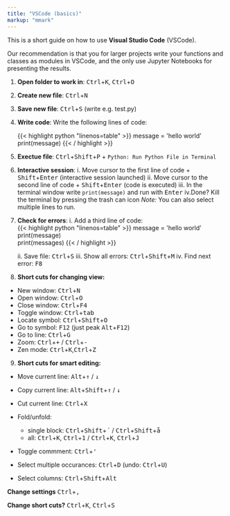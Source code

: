 ```yaml
---
title: "VSCode (basics)"
markup: "mmark"
---
```


This is a short guide on how to use **Visual Studio Code** (VSCode). 

Our recommendation is that you for larger projects write your functions and classes as modules in VSCode, and the only use Jupyter Notebooks for presenting the results.

1. **Open folder to work in**: <kbd>Ctrl</kbd>+<kbd>K</kbd>, <kbd>Ctrl</kbd>+<kbd>O</kbd>
2. **Create new file**: <kbd>Ctrl</kbd>+<kbd>N</kbd>
3. **Save new file**: <kbd>Ctrl</kbd>+<kbd>S</kbd> (write e.g. test.py)
4. **Write code**: Write the following lines of code:

   {{< highlight python "linenos=table" >}}
   message = 'hello world'
   print(message)
   {{< / highlight >}}

5. **Exectue file**: <kbd>Ctrl</kbd>+<kbd>Shift</kbd>+<kbd>P</kbd> + `Python: Run Python File in Terminal`
6. **Interactive session**: 
   i. Move cursor to the first line of code + <kbd>Shift</kbd>+<kbd>Enter</kbd> (interactive session launched)
   ii. Move cursor to the second line of code + <kbd>Shift</kbd>+<kbd>Enter</kbd> (code is executed)
   iii. In the terminal window write `print(message)` and run with <kbd>Enter</kbd>
   iv.Done? Kill the terminal by pressing the trash can icon
   *Note:* You can also select multiple lines to run.
7. **Check for errors**: 
   i.    Add a third line of code:
      <br>
      {{< highlight python "linenos=table" >}}
      message = 'hello world'
      print(message)      
      print(messages) 
      {{< / highlight >}}

   ii.    Save file: <kbd>Ctrl</kbd>+<kbd>S</kbd>
   iii.    Show all errors: <kbd>Ctrl</kbd>+<kbd>Shift</kbd>+<kbd>M</kbd> 
   iv.    Find next error: <kbd>F8</kbd> 
8.  **Short cuts for changing view:**
  
   * New window: <kbd>Ctrl</kbd>+<kbd>N</kbd>
   * Open window: <kbd>Ctrl</kbd>+<kbd>O</kbd>
   * Close window: <kbd>Ctrl</kbd>+<kbd>F4</kbd>
   * Toggle window: <kbd>Ctrl</kbd>+<kbd>tab</kbd>
   * Locate symbol: <kbd>Ctrl</kbd>+<kbd>Shift</kbd>+<kbd>O</kbd>
   * Go to symbol: <kbd>F12</kbd> (just peak <kbd>Alt</kbd>+<kbd>F12</kbd>)
   * Go to line: <kbd>Ctrl</kbd>+<kbd>G</kbd>
   * Zoom: <kbd>Ctrl</kbd>+<kbd>+</kbd> / <kbd>Ctrl</kbd>+<kbd>-</kbd>
   * Zen mode: <kbd>Ctrl</kbd>+<kbd>K</kbd>,<kbd>Ctrl</kbd>+<kbd>Z</kbd> 
  
9.  **Short cuts for smart editing:**

   * Move current line: <kbd>Alt</kbd>+<kbd>&uparrow;</kbd> / <kbd>&downarrow;</kbd>
   * Copy current line: <kbd>Alt</kbd>+<kbd>Shift</kbd>+<kbd>&uparrow;</kbd> / <kbd>&downarrow;</kbd>
   * Cut current line: <kbd>Ctrl</kbd>+<kbd>X</kbd>
   * Fold/unfold:
         
      * single block: <kbd>Ctrl</kbd>+<kbd>Shift</kbd>+<kbd>´</kbd>  / <kbd>Ctrl</kbd>+<kbd>Shift</kbd>+<kbd>å</kbd>
      * all: <kbd>Ctrl</kbd>+<kbd>K</kbd>, <kbd>Ctrl</kbd>+<kbd>1</kbd> / <kbd>Ctrl</kbd>+<kbd>K</kbd>, <kbd>Ctrl</kbd>+<kbd>J</kbd>
         
   * Toggle commment: <kbd>Ctrl</kbd>+<kbd>'</kbd> 
   * Select multiple occurances: <kbd>Ctrl</kbd>+<kbd>D</kbd> (undo: <kbd>Ctrl</kbd>+<kbd>U</kbd>)
   * Select columns: <kbd>Ctrl</kbd>+<kbd>Shift</kbd>+<kbd>Alt</kbd>
    
**Change settings** <kbd>Ctrl</kbd>+<kbd>,</kbd>

**Change short cuts?** <kbd>Ctrl</kbd>+<kbd>K</kbd>, <kbd>Ctrl</kbd>+<kbd>S</kbd>
